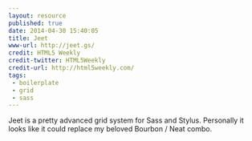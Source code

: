 ```yaml
---
layout: resource
published: true
date: 2014-04-30 15:40:05
title: Jeet
www-url: http://jeet.gs/
credit: HTML5 Weekly
credit-twitter: HTML5Weekly
credit-url: http://html5weekly.com/
tags:
 - boilerplate
 - grid
 - sass
---
```


Jeet is a pretty advanced grid system for Sass and Stylus. Personally it looks like it could replace my beloved Bourbon / Neat combo.
